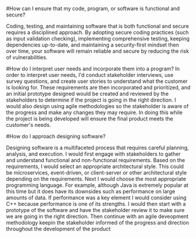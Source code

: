 #How can I ensure that my code, program, or software is functional and secure?

Coding, testing, and maintaining software that is both functional and secure requires a disciplined approach. By adopting secure coding practices (such as input validation checking), implementing comprehensive testing, keeping dependencies up-to-date, and maintaining a security-first mindset then over time, your software will remain reliable and secure by reducing the risk of vulnerabilities.  

#How do I interpret user needs and incorporate them into a program?
In order to interpret user needs, I'd conduct stakeholder interviews, use survey questions, and create user stories to understand what the customer is looking for. These requirements are then incorporated and prioritized, and an initial prototype designed would be created and reviewed by the stakeholders to determine if the project is going in the right direction. I would also design using agile methodologies so the stakeholder is aware of the progress and make any changes they may require. In doing this while the project is being developed will ensure the final product meets the customer's needs.

#How do I approach designing software?

Designing software is a multifaceted process that requires careful planning, analysis, and execution. I would first engage with stakeholders to gather and understand functional and non-functional requirements. Based on the requirements, I would select an appropriate architectural style. This could be microservices, event-driven, or client-server or other architectural style depending on the requirements. Next I would choose the most appropriate programming language. For example, although Java is extremely popular at this time but it does have its downsides such as performance on large amounts of data. If performance was a key element I would consider using C++ because performance is one of its strengths. I would then start with a prototype of the software and have the stakeholder review it to make sure we are going in the right direction. Then continue with an agile deveopment methodology keepin the stakeholder informed of the progress and direction throughout the development of the product
